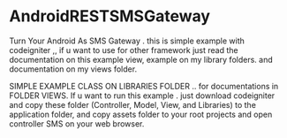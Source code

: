 # AndroidRESTSMSGateway
Turn Your Android As SMS Gateway . this is simple example with codeigniter ,, if u want to use for other framework just read the documentation on this example view, example on my library folders. and documentation on my views folder. 

SIMPLE EXAMPLE CLASS ON LIBRARIES FOLDER .. 
for documentations in FOLDER VIEWS. 
If u want to run this example . 
just download codeigniter and copy these folder (Controller, Model, View, and Libraries) to the application folder, and copy assets folder to your root projects and open controller SMS on your web browser.

